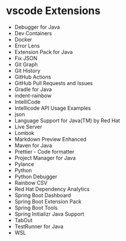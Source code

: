 # vscode Extensions

- Debugger for Java
- Dev Containers
- Docker
- Error Lens
- Extension Pack for Java
- Fix JSON
- Git Graph
- Git History
- GitHub Actions
- GitHub Pull Requests and Issues
- Gradle for Java
- indent-rainbow
- IntelliCode
- Intellicode API Usage Examples
- json
- Language Support for Java(TM) by Red Hat
- Live Server
- Lombok
- Markdown Preview Enhanced
- Maven for Java
- Prettier - Code formatter
- Project Manager for Java
- Pylance
- Python
- Python Debugger
- Rainbow CSV
- Red Hat Dependency Analytics
- Spring Boot Dashboard
- Spring Boot Extension Pack
- Spring Boot Tools
- Spring Initializr Java Support
- TabOut
- TestRunner for Java
- WSL
